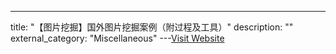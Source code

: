 ---
title: "【图片挖掘】国外图片挖掘案例（附过程及工具）"
description: ""
external_category: "Miscellaneous"
---[Visit Website](https://mp.weixin.qq.com/s/D3oNR1HW8B23VqXhoNpE6Q)

